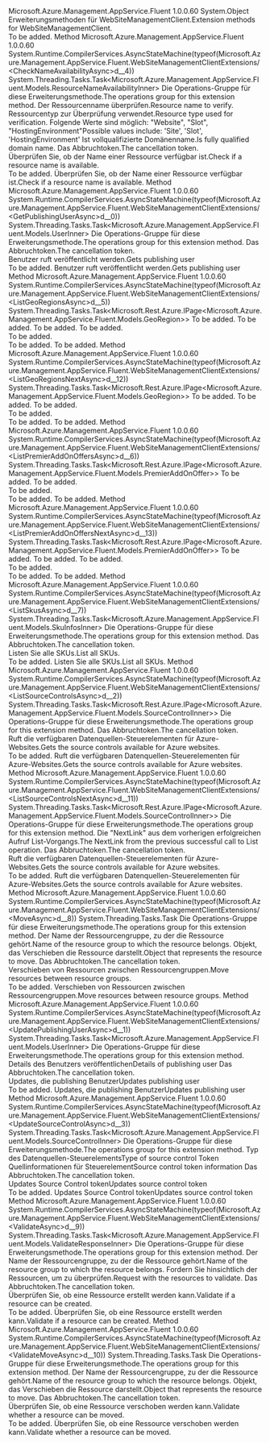 <Type Name="WebSiteManagementClientExtensions" FullName="Microsoft.Azure.Management.AppService.Fluent.WebSiteManagementClientExtensions">
  <TypeSignature Language="C#" Value="public static class WebSiteManagementClientExtensions" />
  <TypeSignature Language="ILAsm" Value=".class public auto ansi abstract sealed beforefieldinit WebSiteManagementClientExtensions extends System.Object" />
  <TypeSignature Language="DocId" Value="T:Microsoft.Azure.Management.AppService.Fluent.WebSiteManagementClientExtensions" />
  <TypeSignature Language="VB.NET" Value="Public Module WebSiteManagementClientExtensions" />
  <TypeSignature Language="F#" Value="type WebSiteManagementClientExtensions = class" />
  <AssemblyInfo>
    <AssemblyName>Microsoft.Azure.Management.AppService.Fluent</AssemblyName>
    <AssemblyVersion>1.0.0.60</AssemblyVersion>
  </AssemblyInfo>
  <Base>
    <BaseTypeName>System.Object</BaseTypeName>
  </Base>
  <Interfaces />
  <Docs>
    <summary>
            <span data-ttu-id="0ce62-101">Erweiterungsmethoden für WebSiteManagementClient.</span><span class="sxs-lookup"><span data-stu-id="0ce62-101">Extension methods for WebSiteManagementClient.</span></span>
            </summary>
    <remarks>To be added.</remarks>
  </Docs>
  <Members>
    <Member MemberName="CheckNameAvailabilityAsync">
      <MemberSignature Language="C#" Value="public static System.Threading.Tasks.Task&lt;Microsoft.Azure.Management.AppService.Fluent.Models.ResourceNameAvailabilityInner&gt; CheckNameAvailabilityAsync (this Microsoft.Azure.Management.AppService.Fluent.IWebSiteManagementClient operations, string name, string type, Nullable&lt;bool&gt; isFqdn = null, System.Threading.CancellationToken cancellationToken = null);" />
      <MemberSignature Language="ILAsm" Value=".method public static hidebysig class System.Threading.Tasks.Task`1&lt;class Microsoft.Azure.Management.AppService.Fluent.Models.ResourceNameAvailabilityInner&gt; CheckNameAvailabilityAsync(class Microsoft.Azure.Management.AppService.Fluent.IWebSiteManagementClient operations, string name, string type, valuetype System.Nullable`1&lt;bool&gt; isFqdn, valuetype System.Threading.CancellationToken cancellationToken) cil managed" />
      <MemberSignature Language="DocId" Value="M:Microsoft.Azure.Management.AppService.Fluent.WebSiteManagementClientExtensions.CheckNameAvailabilityAsync(Microsoft.Azure.Management.AppService.Fluent.IWebSiteManagementClient,System.String,System.String,System.Nullable{System.Boolean},System.Threading.CancellationToken)" />
      <MemberSignature Language="F#" Value="static member CheckNameAvailabilityAsync : Microsoft.Azure.Management.AppService.Fluent.IWebSiteManagementClient * string * string * Nullable&lt;bool&gt; * System.Threading.CancellationToken -&gt; System.Threading.Tasks.Task&lt;Microsoft.Azure.Management.AppService.Fluent.Models.ResourceNameAvailabilityInner&gt;" Usage="Microsoft.Azure.Management.AppService.Fluent.WebSiteManagementClientExtensions.CheckNameAvailabilityAsync (operations, name, type, isFqdn, cancellationToken)" />
      <MemberType>Method</MemberType>
      <AssemblyInfo>
        <AssemblyName>Microsoft.Azure.Management.AppService.Fluent</AssemblyName>
        <AssemblyVersion>1.0.0.60</AssemblyVersion>
      </AssemblyInfo>
      <Attributes>
        <Attribute>
          <AttributeName>System.Runtime.CompilerServices.AsyncStateMachine(typeof(Microsoft.Azure.Management.AppService.Fluent.WebSiteManagementClientExtensions/&lt;CheckNameAvailabilityAsync&gt;d__4))</AttributeName>
        </Attribute>
      </Attributes>
      <ReturnValue>
        <ReturnType>System.Threading.Tasks.Task&lt;Microsoft.Azure.Management.AppService.Fluent.Models.ResourceNameAvailabilityInner&gt;</ReturnType>
      </ReturnValue>
      <Parameters>
        <Parameter Name="operations" Type="Microsoft.Azure.Management.AppService.Fluent.IWebSiteManagementClient" RefType="this" />
        <Parameter Name="name" Type="System.String" />
        <Parameter Name="type" Type="System.String" />
        <Parameter Name="isFqdn" Type="System.Nullable&lt;System.Boolean&gt;" />
        <Parameter Name="cancellationToken" Type="System.Threading.CancellationToken" />
      </Parameters>
      <Docs>
        <param name="operations">
            <span data-ttu-id="0ce62-102">Die Operations-Gruppe für diese Erweiterungsmethode.</span><span class="sxs-lookup"><span data-stu-id="0ce62-102">The operations group for this extension method.</span></span>
            </param>
        <param name="name">
            <span data-ttu-id="0ce62-103">Der Ressourcenname überprüfen.</span><span class="sxs-lookup"><span data-stu-id="0ce62-103">Resource name to verify.</span></span>
            </param>
        <param name="type">
            <span data-ttu-id="0ce62-104">Ressourcentyp zur Überprüfung verwendet.</span><span class="sxs-lookup"><span data-stu-id="0ce62-104">Resource type used for verification.</span></span> <span data-ttu-id="0ce62-105">Folgende Werte sind möglich: "Website", "Slot", "HostingEnvironment"</span><span class="sxs-lookup"><span data-stu-id="0ce62-105">Possible values include: 'Site', 'Slot', 'HostingEnvironment'</span></span>
            </param>
        <param name="isFqdn">
            <span data-ttu-id="0ce62-106">Ist vollqualifizierte Domänenname.</span><span class="sxs-lookup"><span data-stu-id="0ce62-106">Is fully qualified domain name.</span></span>
            </param>
        <param name="cancellationToken">
            <span data-ttu-id="0ce62-107">Das Abbruchtoken.</span><span class="sxs-lookup"><span data-stu-id="0ce62-107">The cancellation token.</span></span>
            </param>
        <summary>
            <span data-ttu-id="0ce62-108">Überprüfen Sie, ob der Name einer Ressource verfügbar ist.</span><span class="sxs-lookup"><span data-stu-id="0ce62-108">Check if a resource name is available.</span></span>
            </summary>
        <returns>To be added.</returns>
        <remarks>
            <span data-ttu-id="0ce62-109">Überprüfen Sie, ob der Name einer Ressource verfügbar ist.</span><span class="sxs-lookup"><span data-stu-id="0ce62-109">Check if a resource name is available.</span></span>
            </remarks>
      </Docs>
    </Member>
    <Member MemberName="GetPublishingUserAsync">
      <MemberSignature Language="C#" Value="public static System.Threading.Tasks.Task&lt;Microsoft.Azure.Management.AppService.Fluent.Models.UserInner&gt; GetPublishingUserAsync (this Microsoft.Azure.Management.AppService.Fluent.IWebSiteManagementClient operations, System.Threading.CancellationToken cancellationToken = null);" />
      <MemberSignature Language="ILAsm" Value=".method public static hidebysig class System.Threading.Tasks.Task`1&lt;class Microsoft.Azure.Management.AppService.Fluent.Models.UserInner&gt; GetPublishingUserAsync(class Microsoft.Azure.Management.AppService.Fluent.IWebSiteManagementClient operations, valuetype System.Threading.CancellationToken cancellationToken) cil managed" />
      <MemberSignature Language="DocId" Value="M:Microsoft.Azure.Management.AppService.Fluent.WebSiteManagementClientExtensions.GetPublishingUserAsync(Microsoft.Azure.Management.AppService.Fluent.IWebSiteManagementClient,System.Threading.CancellationToken)" />
      <MemberSignature Language="F#" Value="static member GetPublishingUserAsync : Microsoft.Azure.Management.AppService.Fluent.IWebSiteManagementClient * System.Threading.CancellationToken -&gt; System.Threading.Tasks.Task&lt;Microsoft.Azure.Management.AppService.Fluent.Models.UserInner&gt;" Usage="Microsoft.Azure.Management.AppService.Fluent.WebSiteManagementClientExtensions.GetPublishingUserAsync (operations, cancellationToken)" />
      <MemberType>Method</MemberType>
      <AssemblyInfo>
        <AssemblyName>Microsoft.Azure.Management.AppService.Fluent</AssemblyName>
        <AssemblyVersion>1.0.0.60</AssemblyVersion>
      </AssemblyInfo>
      <Attributes>
        <Attribute>
          <AttributeName>System.Runtime.CompilerServices.AsyncStateMachine(typeof(Microsoft.Azure.Management.AppService.Fluent.WebSiteManagementClientExtensions/&lt;GetPublishingUserAsync&gt;d__0))</AttributeName>
        </Attribute>
      </Attributes>
      <ReturnValue>
        <ReturnType>System.Threading.Tasks.Task&lt;Microsoft.Azure.Management.AppService.Fluent.Models.UserInner&gt;</ReturnType>
      </ReturnValue>
      <Parameters>
        <Parameter Name="operations" Type="Microsoft.Azure.Management.AppService.Fluent.IWebSiteManagementClient" RefType="this" />
        <Parameter Name="cancellationToken" Type="System.Threading.CancellationToken" />
      </Parameters>
      <Docs>
        <param name="operations">
            <span data-ttu-id="0ce62-110">Die Operations-Gruppe für diese Erweiterungsmethode.</span><span class="sxs-lookup"><span data-stu-id="0ce62-110">The operations group for this extension method.</span></span>
            </param>
        <param name="cancellationToken">
            <span data-ttu-id="0ce62-111">Das Abbruchtoken.</span><span class="sxs-lookup"><span data-stu-id="0ce62-111">The cancellation token.</span></span>
            </param>
        <summary>
            <span data-ttu-id="0ce62-112">Benutzer ruft veröffentlicht werden.</span><span class="sxs-lookup"><span data-stu-id="0ce62-112">Gets publishing user</span></span>
            </summary>
        <returns>To be added.</returns>
        <remarks>
            <span data-ttu-id="0ce62-113">Benutzer ruft veröffentlicht werden.</span><span class="sxs-lookup"><span data-stu-id="0ce62-113">Gets publishing user</span></span>
            </remarks>
      </Docs>
    </Member>
    <Member MemberName="ListGeoRegionsAsync">
      <MemberSignature Language="C#" Value="public static System.Threading.Tasks.Task&lt;Microsoft.Rest.Azure.IPage&lt;Microsoft.Azure.Management.AppService.Fluent.Models.GeoRegion&gt;&gt; ListGeoRegionsAsync (this Microsoft.Azure.Management.AppService.Fluent.IWebSiteManagementClient operations, string sku = null, Nullable&lt;bool&gt; linuxWorkersEnabled = null, System.Threading.CancellationToken cancellationToken = null);" />
      <MemberSignature Language="ILAsm" Value=".method public static hidebysig class System.Threading.Tasks.Task`1&lt;class Microsoft.Rest.Azure.IPage`1&lt;class Microsoft.Azure.Management.AppService.Fluent.Models.GeoRegion&gt;&gt; ListGeoRegionsAsync(class Microsoft.Azure.Management.AppService.Fluent.IWebSiteManagementClient operations, string sku, valuetype System.Nullable`1&lt;bool&gt; linuxWorkersEnabled, valuetype System.Threading.CancellationToken cancellationToken) cil managed" />
      <MemberSignature Language="DocId" Value="M:Microsoft.Azure.Management.AppService.Fluent.WebSiteManagementClientExtensions.ListGeoRegionsAsync(Microsoft.Azure.Management.AppService.Fluent.IWebSiteManagementClient,System.String,System.Nullable{System.Boolean},System.Threading.CancellationToken)" />
      <MemberSignature Language="F#" Value="static member ListGeoRegionsAsync : Microsoft.Azure.Management.AppService.Fluent.IWebSiteManagementClient * string * Nullable&lt;bool&gt; * System.Threading.CancellationToken -&gt; System.Threading.Tasks.Task&lt;Microsoft.Rest.Azure.IPage&lt;Microsoft.Azure.Management.AppService.Fluent.Models.GeoRegion&gt;&gt;" Usage="Microsoft.Azure.Management.AppService.Fluent.WebSiteManagementClientExtensions.ListGeoRegionsAsync (operations, sku, linuxWorkersEnabled, cancellationToken)" />
      <MemberType>Method</MemberType>
      <AssemblyInfo>
        <AssemblyName>Microsoft.Azure.Management.AppService.Fluent</AssemblyName>
        <AssemblyVersion>1.0.0.60</AssemblyVersion>
      </AssemblyInfo>
      <Attributes>
        <Attribute>
          <AttributeName>System.Runtime.CompilerServices.AsyncStateMachine(typeof(Microsoft.Azure.Management.AppService.Fluent.WebSiteManagementClientExtensions/&lt;ListGeoRegionsAsync&gt;d__5))</AttributeName>
        </Attribute>
      </Attributes>
      <ReturnValue>
        <ReturnType>System.Threading.Tasks.Task&lt;Microsoft.Rest.Azure.IPage&lt;Microsoft.Azure.Management.AppService.Fluent.Models.GeoRegion&gt;&gt;</ReturnType>
      </ReturnValue>
      <Parameters>
        <Parameter Name="operations" Type="Microsoft.Azure.Management.AppService.Fluent.IWebSiteManagementClient" RefType="this" />
        <Parameter Name="sku" Type="System.String" />
        <Parameter Name="linuxWorkersEnabled" Type="System.Nullable&lt;System.Boolean&gt;" />
        <Parameter Name="cancellationToken" Type="System.Threading.CancellationToken" />
      </Parameters>
      <Docs>
        <param name="operations">To be added.</param>
        <param name="sku">To be added.</param>
        <param name="linuxWorkersEnabled">To be added.</param>
        <param name="cancellationToken">To be added.</param>
        <summary>To be added.</summary>
        <returns>To be added.</returns>
        <remarks>To be added.</remarks>
      </Docs>
    </Member>
    <Member MemberName="ListGeoRegionsNextAsync">
      <MemberSignature Language="C#" Value="public static System.Threading.Tasks.Task&lt;Microsoft.Rest.Azure.IPage&lt;Microsoft.Azure.Management.AppService.Fluent.Models.GeoRegion&gt;&gt; ListGeoRegionsNextAsync (this Microsoft.Azure.Management.AppService.Fluent.IWebSiteManagementClient operations, string nextPageLink, System.Threading.CancellationToken cancellationToken = null);" />
      <MemberSignature Language="ILAsm" Value=".method public static hidebysig class System.Threading.Tasks.Task`1&lt;class Microsoft.Rest.Azure.IPage`1&lt;class Microsoft.Azure.Management.AppService.Fluent.Models.GeoRegion&gt;&gt; ListGeoRegionsNextAsync(class Microsoft.Azure.Management.AppService.Fluent.IWebSiteManagementClient operations, string nextPageLink, valuetype System.Threading.CancellationToken cancellationToken) cil managed" />
      <MemberSignature Language="DocId" Value="M:Microsoft.Azure.Management.AppService.Fluent.WebSiteManagementClientExtensions.ListGeoRegionsNextAsync(Microsoft.Azure.Management.AppService.Fluent.IWebSiteManagementClient,System.String,System.Threading.CancellationToken)" />
      <MemberSignature Language="F#" Value="static member ListGeoRegionsNextAsync : Microsoft.Azure.Management.AppService.Fluent.IWebSiteManagementClient * string * System.Threading.CancellationToken -&gt; System.Threading.Tasks.Task&lt;Microsoft.Rest.Azure.IPage&lt;Microsoft.Azure.Management.AppService.Fluent.Models.GeoRegion&gt;&gt;" Usage="Microsoft.Azure.Management.AppService.Fluent.WebSiteManagementClientExtensions.ListGeoRegionsNextAsync (operations, nextPageLink, cancellationToken)" />
      <MemberType>Method</MemberType>
      <AssemblyInfo>
        <AssemblyName>Microsoft.Azure.Management.AppService.Fluent</AssemblyName>
        <AssemblyVersion>1.0.0.60</AssemblyVersion>
      </AssemblyInfo>
      <Attributes>
        <Attribute>
          <AttributeName>System.Runtime.CompilerServices.AsyncStateMachine(typeof(Microsoft.Azure.Management.AppService.Fluent.WebSiteManagementClientExtensions/&lt;ListGeoRegionsNextAsync&gt;d__12))</AttributeName>
        </Attribute>
      </Attributes>
      <ReturnValue>
        <ReturnType>System.Threading.Tasks.Task&lt;Microsoft.Rest.Azure.IPage&lt;Microsoft.Azure.Management.AppService.Fluent.Models.GeoRegion&gt;&gt;</ReturnType>
      </ReturnValue>
      <Parameters>
        <Parameter Name="operations" Type="Microsoft.Azure.Management.AppService.Fluent.IWebSiteManagementClient" RefType="this" />
        <Parameter Name="nextPageLink" Type="System.String" />
        <Parameter Name="cancellationToken" Type="System.Threading.CancellationToken" />
      </Parameters>
      <Docs>
        <param name="operations">To be added.</param>
        <param name="nextPageLink">To be added.</param>
        <param name="cancellationToken">To be added.</param>
        <summary>To be added.</summary>
        <returns>To be added.</returns>
        <remarks>To be added.</remarks>
      </Docs>
    </Member>
    <Member MemberName="ListPremierAddOnOffersAsync">
      <MemberSignature Language="C#" Value="public static System.Threading.Tasks.Task&lt;Microsoft.Rest.Azure.IPage&lt;Microsoft.Azure.Management.AppService.Fluent.Models.PremierAddOnOffer&gt;&gt; ListPremierAddOnOffersAsync (this Microsoft.Azure.Management.AppService.Fluent.IWebSiteManagementClient operations, System.Threading.CancellationToken cancellationToken = null);" />
      <MemberSignature Language="ILAsm" Value=".method public static hidebysig class System.Threading.Tasks.Task`1&lt;class Microsoft.Rest.Azure.IPage`1&lt;class Microsoft.Azure.Management.AppService.Fluent.Models.PremierAddOnOffer&gt;&gt; ListPremierAddOnOffersAsync(class Microsoft.Azure.Management.AppService.Fluent.IWebSiteManagementClient operations, valuetype System.Threading.CancellationToken cancellationToken) cil managed" />
      <MemberSignature Language="DocId" Value="M:Microsoft.Azure.Management.AppService.Fluent.WebSiteManagementClientExtensions.ListPremierAddOnOffersAsync(Microsoft.Azure.Management.AppService.Fluent.IWebSiteManagementClient,System.Threading.CancellationToken)" />
      <MemberSignature Language="F#" Value="static member ListPremierAddOnOffersAsync : Microsoft.Azure.Management.AppService.Fluent.IWebSiteManagementClient * System.Threading.CancellationToken -&gt; System.Threading.Tasks.Task&lt;Microsoft.Rest.Azure.IPage&lt;Microsoft.Azure.Management.AppService.Fluent.Models.PremierAddOnOffer&gt;&gt;" Usage="Microsoft.Azure.Management.AppService.Fluent.WebSiteManagementClientExtensions.ListPremierAddOnOffersAsync (operations, cancellationToken)" />
      <MemberType>Method</MemberType>
      <AssemblyInfo>
        <AssemblyName>Microsoft.Azure.Management.AppService.Fluent</AssemblyName>
        <AssemblyVersion>1.0.0.60</AssemblyVersion>
      </AssemblyInfo>
      <Attributes>
        <Attribute>
          <AttributeName>System.Runtime.CompilerServices.AsyncStateMachine(typeof(Microsoft.Azure.Management.AppService.Fluent.WebSiteManagementClientExtensions/&lt;ListPremierAddOnOffersAsync&gt;d__6))</AttributeName>
        </Attribute>
      </Attributes>
      <ReturnValue>
        <ReturnType>System.Threading.Tasks.Task&lt;Microsoft.Rest.Azure.IPage&lt;Microsoft.Azure.Management.AppService.Fluent.Models.PremierAddOnOffer&gt;&gt;</ReturnType>
      </ReturnValue>
      <Parameters>
        <Parameter Name="operations" Type="Microsoft.Azure.Management.AppService.Fluent.IWebSiteManagementClient" RefType="this" />
        <Parameter Name="cancellationToken" Type="System.Threading.CancellationToken" />
      </Parameters>
      <Docs>
        <param name="operations">To be added.</param>
        <param name="cancellationToken">To be added.</param>
        <summary>To be added.</summary>
        <returns>To be added.</returns>
        <remarks>To be added.</remarks>
      </Docs>
    </Member>
    <Member MemberName="ListPremierAddOnOffersNextAsync">
      <MemberSignature Language="C#" Value="public static System.Threading.Tasks.Task&lt;Microsoft.Rest.Azure.IPage&lt;Microsoft.Azure.Management.AppService.Fluent.Models.PremierAddOnOffer&gt;&gt; ListPremierAddOnOffersNextAsync (this Microsoft.Azure.Management.AppService.Fluent.IWebSiteManagementClient operations, string nextPageLink, System.Threading.CancellationToken cancellationToken = null);" />
      <MemberSignature Language="ILAsm" Value=".method public static hidebysig class System.Threading.Tasks.Task`1&lt;class Microsoft.Rest.Azure.IPage`1&lt;class Microsoft.Azure.Management.AppService.Fluent.Models.PremierAddOnOffer&gt;&gt; ListPremierAddOnOffersNextAsync(class Microsoft.Azure.Management.AppService.Fluent.IWebSiteManagementClient operations, string nextPageLink, valuetype System.Threading.CancellationToken cancellationToken) cil managed" />
      <MemberSignature Language="DocId" Value="M:Microsoft.Azure.Management.AppService.Fluent.WebSiteManagementClientExtensions.ListPremierAddOnOffersNextAsync(Microsoft.Azure.Management.AppService.Fluent.IWebSiteManagementClient,System.String,System.Threading.CancellationToken)" />
      <MemberSignature Language="F#" Value="static member ListPremierAddOnOffersNextAsync : Microsoft.Azure.Management.AppService.Fluent.IWebSiteManagementClient * string * System.Threading.CancellationToken -&gt; System.Threading.Tasks.Task&lt;Microsoft.Rest.Azure.IPage&lt;Microsoft.Azure.Management.AppService.Fluent.Models.PremierAddOnOffer&gt;&gt;" Usage="Microsoft.Azure.Management.AppService.Fluent.WebSiteManagementClientExtensions.ListPremierAddOnOffersNextAsync (operations, nextPageLink, cancellationToken)" />
      <MemberType>Method</MemberType>
      <AssemblyInfo>
        <AssemblyName>Microsoft.Azure.Management.AppService.Fluent</AssemblyName>
        <AssemblyVersion>1.0.0.60</AssemblyVersion>
      </AssemblyInfo>
      <Attributes>
        <Attribute>
          <AttributeName>System.Runtime.CompilerServices.AsyncStateMachine(typeof(Microsoft.Azure.Management.AppService.Fluent.WebSiteManagementClientExtensions/&lt;ListPremierAddOnOffersNextAsync&gt;d__13))</AttributeName>
        </Attribute>
      </Attributes>
      <ReturnValue>
        <ReturnType>System.Threading.Tasks.Task&lt;Microsoft.Rest.Azure.IPage&lt;Microsoft.Azure.Management.AppService.Fluent.Models.PremierAddOnOffer&gt;&gt;</ReturnType>
      </ReturnValue>
      <Parameters>
        <Parameter Name="operations" Type="Microsoft.Azure.Management.AppService.Fluent.IWebSiteManagementClient" RefType="this" />
        <Parameter Name="nextPageLink" Type="System.String" />
        <Parameter Name="cancellationToken" Type="System.Threading.CancellationToken" />
      </Parameters>
      <Docs>
        <param name="operations">To be added.</param>
        <param name="nextPageLink">To be added.</param>
        <param name="cancellationToken">To be added.</param>
        <summary>To be added.</summary>
        <returns>To be added.</returns>
        <remarks>To be added.</remarks>
      </Docs>
    </Member>
    <Member MemberName="ListSkusAsync">
      <MemberSignature Language="C#" Value="public static System.Threading.Tasks.Task&lt;Microsoft.Azure.Management.AppService.Fluent.Models.SkuInfosInner&gt; ListSkusAsync (this Microsoft.Azure.Management.AppService.Fluent.IWebSiteManagementClient operations, System.Threading.CancellationToken cancellationToken = null);" />
      <MemberSignature Language="ILAsm" Value=".method public static hidebysig class System.Threading.Tasks.Task`1&lt;class Microsoft.Azure.Management.AppService.Fluent.Models.SkuInfosInner&gt; ListSkusAsync(class Microsoft.Azure.Management.AppService.Fluent.IWebSiteManagementClient operations, valuetype System.Threading.CancellationToken cancellationToken) cil managed" />
      <MemberSignature Language="DocId" Value="M:Microsoft.Azure.Management.AppService.Fluent.WebSiteManagementClientExtensions.ListSkusAsync(Microsoft.Azure.Management.AppService.Fluent.IWebSiteManagementClient,System.Threading.CancellationToken)" />
      <MemberSignature Language="F#" Value="static member ListSkusAsync : Microsoft.Azure.Management.AppService.Fluent.IWebSiteManagementClient * System.Threading.CancellationToken -&gt; System.Threading.Tasks.Task&lt;Microsoft.Azure.Management.AppService.Fluent.Models.SkuInfosInner&gt;" Usage="Microsoft.Azure.Management.AppService.Fluent.WebSiteManagementClientExtensions.ListSkusAsync (operations, cancellationToken)" />
      <MemberType>Method</MemberType>
      <AssemblyInfo>
        <AssemblyName>Microsoft.Azure.Management.AppService.Fluent</AssemblyName>
        <AssemblyVersion>1.0.0.60</AssemblyVersion>
      </AssemblyInfo>
      <Attributes>
        <Attribute>
          <AttributeName>System.Runtime.CompilerServices.AsyncStateMachine(typeof(Microsoft.Azure.Management.AppService.Fluent.WebSiteManagementClientExtensions/&lt;ListSkusAsync&gt;d__7))</AttributeName>
        </Attribute>
      </Attributes>
      <ReturnValue>
        <ReturnType>System.Threading.Tasks.Task&lt;Microsoft.Azure.Management.AppService.Fluent.Models.SkuInfosInner&gt;</ReturnType>
      </ReturnValue>
      <Parameters>
        <Parameter Name="operations" Type="Microsoft.Azure.Management.AppService.Fluent.IWebSiteManagementClient" RefType="this" />
        <Parameter Name="cancellationToken" Type="System.Threading.CancellationToken" />
      </Parameters>
      <Docs>
        <param name="operations">
            <span data-ttu-id="0ce62-114">Die Operations-Gruppe für diese Erweiterungsmethode.</span><span class="sxs-lookup"><span data-stu-id="0ce62-114">The operations group for this extension method.</span></span>
            </param>
        <param name="cancellationToken">
            <span data-ttu-id="0ce62-115">Das Abbruchtoken.</span><span class="sxs-lookup"><span data-stu-id="0ce62-115">The cancellation token.</span></span>
            </param>
        <summary>
            <span data-ttu-id="0ce62-116">Listen Sie alle SKUs.</span><span class="sxs-lookup"><span data-stu-id="0ce62-116">List all SKUs.</span></span>
            </summary>
        <returns>To be added.</returns>
        <remarks>
            <span data-ttu-id="0ce62-117">Listen Sie alle SKUs.</span><span class="sxs-lookup"><span data-stu-id="0ce62-117">List all SKUs.</span></span>
            </remarks>
      </Docs>
    </Member>
    <Member MemberName="ListSourceControlsAsync">
      <MemberSignature Language="C#" Value="public static System.Threading.Tasks.Task&lt;Microsoft.Rest.Azure.IPage&lt;Microsoft.Azure.Management.AppService.Fluent.Models.SourceControlInner&gt;&gt; ListSourceControlsAsync (this Microsoft.Azure.Management.AppService.Fluent.IWebSiteManagementClient operations, System.Threading.CancellationToken cancellationToken = null);" />
      <MemberSignature Language="ILAsm" Value=".method public static hidebysig class System.Threading.Tasks.Task`1&lt;class Microsoft.Rest.Azure.IPage`1&lt;class Microsoft.Azure.Management.AppService.Fluent.Models.SourceControlInner&gt;&gt; ListSourceControlsAsync(class Microsoft.Azure.Management.AppService.Fluent.IWebSiteManagementClient operations, valuetype System.Threading.CancellationToken cancellationToken) cil managed" />
      <MemberSignature Language="DocId" Value="M:Microsoft.Azure.Management.AppService.Fluent.WebSiteManagementClientExtensions.ListSourceControlsAsync(Microsoft.Azure.Management.AppService.Fluent.IWebSiteManagementClient,System.Threading.CancellationToken)" />
      <MemberSignature Language="F#" Value="static member ListSourceControlsAsync : Microsoft.Azure.Management.AppService.Fluent.IWebSiteManagementClient * System.Threading.CancellationToken -&gt; System.Threading.Tasks.Task&lt;Microsoft.Rest.Azure.IPage&lt;Microsoft.Azure.Management.AppService.Fluent.Models.SourceControlInner&gt;&gt;" Usage="Microsoft.Azure.Management.AppService.Fluent.WebSiteManagementClientExtensions.ListSourceControlsAsync (operations, cancellationToken)" />
      <MemberType>Method</MemberType>
      <AssemblyInfo>
        <AssemblyName>Microsoft.Azure.Management.AppService.Fluent</AssemblyName>
        <AssemblyVersion>1.0.0.60</AssemblyVersion>
      </AssemblyInfo>
      <Attributes>
        <Attribute>
          <AttributeName>System.Runtime.CompilerServices.AsyncStateMachine(typeof(Microsoft.Azure.Management.AppService.Fluent.WebSiteManagementClientExtensions/&lt;ListSourceControlsAsync&gt;d__2))</AttributeName>
        </Attribute>
      </Attributes>
      <ReturnValue>
        <ReturnType>System.Threading.Tasks.Task&lt;Microsoft.Rest.Azure.IPage&lt;Microsoft.Azure.Management.AppService.Fluent.Models.SourceControlInner&gt;&gt;</ReturnType>
      </ReturnValue>
      <Parameters>
        <Parameter Name="operations" Type="Microsoft.Azure.Management.AppService.Fluent.IWebSiteManagementClient" RefType="this" />
        <Parameter Name="cancellationToken" Type="System.Threading.CancellationToken" />
      </Parameters>
      <Docs>
        <param name="operations">
            <span data-ttu-id="0ce62-118">Die Operations-Gruppe für diese Erweiterungsmethode.</span><span class="sxs-lookup"><span data-stu-id="0ce62-118">The operations group for this extension method.</span></span>
            </param>
        <param name="cancellationToken">
            <span data-ttu-id="0ce62-119">Das Abbruchtoken.</span><span class="sxs-lookup"><span data-stu-id="0ce62-119">The cancellation token.</span></span>
            </param>
        <summary>
            <span data-ttu-id="0ce62-120">Ruft die verfügbaren Datenquellen-Steuerelementen für Azure-Websites.</span><span class="sxs-lookup"><span data-stu-id="0ce62-120">Gets the source controls available for Azure websites.</span></span>
            </summary>
        <returns>To be added.</returns>
        <remarks>
            <span data-ttu-id="0ce62-121">Ruft die verfügbaren Datenquellen-Steuerelementen für Azure-Websites.</span><span class="sxs-lookup"><span data-stu-id="0ce62-121">Gets the source controls available for Azure websites.</span></span>
            </remarks>
      </Docs>
    </Member>
    <Member MemberName="ListSourceControlsNextAsync">
      <MemberSignature Language="C#" Value="public static System.Threading.Tasks.Task&lt;Microsoft.Rest.Azure.IPage&lt;Microsoft.Azure.Management.AppService.Fluent.Models.SourceControlInner&gt;&gt; ListSourceControlsNextAsync (this Microsoft.Azure.Management.AppService.Fluent.IWebSiteManagementClient operations, string nextPageLink, System.Threading.CancellationToken cancellationToken = null);" />
      <MemberSignature Language="ILAsm" Value=".method public static hidebysig class System.Threading.Tasks.Task`1&lt;class Microsoft.Rest.Azure.IPage`1&lt;class Microsoft.Azure.Management.AppService.Fluent.Models.SourceControlInner&gt;&gt; ListSourceControlsNextAsync(class Microsoft.Azure.Management.AppService.Fluent.IWebSiteManagementClient operations, string nextPageLink, valuetype System.Threading.CancellationToken cancellationToken) cil managed" />
      <MemberSignature Language="DocId" Value="M:Microsoft.Azure.Management.AppService.Fluent.WebSiteManagementClientExtensions.ListSourceControlsNextAsync(Microsoft.Azure.Management.AppService.Fluent.IWebSiteManagementClient,System.String,System.Threading.CancellationToken)" />
      <MemberSignature Language="F#" Value="static member ListSourceControlsNextAsync : Microsoft.Azure.Management.AppService.Fluent.IWebSiteManagementClient * string * System.Threading.CancellationToken -&gt; System.Threading.Tasks.Task&lt;Microsoft.Rest.Azure.IPage&lt;Microsoft.Azure.Management.AppService.Fluent.Models.SourceControlInner&gt;&gt;" Usage="Microsoft.Azure.Management.AppService.Fluent.WebSiteManagementClientExtensions.ListSourceControlsNextAsync (operations, nextPageLink, cancellationToken)" />
      <MemberType>Method</MemberType>
      <AssemblyInfo>
        <AssemblyName>Microsoft.Azure.Management.AppService.Fluent</AssemblyName>
        <AssemblyVersion>1.0.0.60</AssemblyVersion>
      </AssemblyInfo>
      <Attributes>
        <Attribute>
          <AttributeName>System.Runtime.CompilerServices.AsyncStateMachine(typeof(Microsoft.Azure.Management.AppService.Fluent.WebSiteManagementClientExtensions/&lt;ListSourceControlsNextAsync&gt;d__11))</AttributeName>
        </Attribute>
      </Attributes>
      <ReturnValue>
        <ReturnType>System.Threading.Tasks.Task&lt;Microsoft.Rest.Azure.IPage&lt;Microsoft.Azure.Management.AppService.Fluent.Models.SourceControlInner&gt;&gt;</ReturnType>
      </ReturnValue>
      <Parameters>
        <Parameter Name="operations" Type="Microsoft.Azure.Management.AppService.Fluent.IWebSiteManagementClient" RefType="this" />
        <Parameter Name="nextPageLink" Type="System.String" />
        <Parameter Name="cancellationToken" Type="System.Threading.CancellationToken" />
      </Parameters>
      <Docs>
        <param name="operations">
            <span data-ttu-id="0ce62-122">Die Operations-Gruppe für diese Erweiterungsmethode.</span><span class="sxs-lookup"><span data-stu-id="0ce62-122">The operations group for this extension method.</span></span>
            </param>
        <param name="nextPageLink">
            <span data-ttu-id="0ce62-123">Die "NextLink" aus dem vorherigen erfolgreichen Aufruf List-Vorgangs.</span><span class="sxs-lookup"><span data-stu-id="0ce62-123">The NextLink from the previous successful call to List operation.</span></span>
            </param>
        <param name="cancellationToken">
            <span data-ttu-id="0ce62-124">Das Abbruchtoken.</span><span class="sxs-lookup"><span data-stu-id="0ce62-124">The cancellation token.</span></span>
            </param>
        <summary>
            <span data-ttu-id="0ce62-125">Ruft die verfügbaren Datenquellen-Steuerelementen für Azure-Websites.</span><span class="sxs-lookup"><span data-stu-id="0ce62-125">Gets the source controls available for Azure websites.</span></span>
            </summary>
        <returns>To be added.</returns>
        <remarks>
            <span data-ttu-id="0ce62-126">Ruft die verfügbaren Datenquellen-Steuerelementen für Azure-Websites.</span><span class="sxs-lookup"><span data-stu-id="0ce62-126">Gets the source controls available for Azure websites.</span></span>
            </remarks>
      </Docs>
    </Member>
    <Member MemberName="MoveAsync">
      <MemberSignature Language="C#" Value="public static System.Threading.Tasks.Task MoveAsync (this Microsoft.Azure.Management.AppService.Fluent.IWebSiteManagementClient operations, string resourceGroupName, Microsoft.Azure.Management.AppService.Fluent.Models.CsmMoveResourceEnvelopeInner moveResourceEnvelope, System.Threading.CancellationToken cancellationToken = null);" />
      <MemberSignature Language="ILAsm" Value=".method public static hidebysig class System.Threading.Tasks.Task MoveAsync(class Microsoft.Azure.Management.AppService.Fluent.IWebSiteManagementClient operations, string resourceGroupName, class Microsoft.Azure.Management.AppService.Fluent.Models.CsmMoveResourceEnvelopeInner moveResourceEnvelope, valuetype System.Threading.CancellationToken cancellationToken) cil managed" />
      <MemberSignature Language="DocId" Value="M:Microsoft.Azure.Management.AppService.Fluent.WebSiteManagementClientExtensions.MoveAsync(Microsoft.Azure.Management.AppService.Fluent.IWebSiteManagementClient,System.String,Microsoft.Azure.Management.AppService.Fluent.Models.CsmMoveResourceEnvelopeInner,System.Threading.CancellationToken)" />
      <MemberSignature Language="F#" Value="static member MoveAsync : Microsoft.Azure.Management.AppService.Fluent.IWebSiteManagementClient * string * Microsoft.Azure.Management.AppService.Fluent.Models.CsmMoveResourceEnvelopeInner * System.Threading.CancellationToken -&gt; System.Threading.Tasks.Task" Usage="Microsoft.Azure.Management.AppService.Fluent.WebSiteManagementClientExtensions.MoveAsync (operations, resourceGroupName, moveResourceEnvelope, cancellationToken)" />
      <MemberType>Method</MemberType>
      <AssemblyInfo>
        <AssemblyName>Microsoft.Azure.Management.AppService.Fluent</AssemblyName>
        <AssemblyVersion>1.0.0.60</AssemblyVersion>
      </AssemblyInfo>
      <Attributes>
        <Attribute>
          <AttributeName>System.Runtime.CompilerServices.AsyncStateMachine(typeof(Microsoft.Azure.Management.AppService.Fluent.WebSiteManagementClientExtensions/&lt;MoveAsync&gt;d__8))</AttributeName>
        </Attribute>
      </Attributes>
      <ReturnValue>
        <ReturnType>System.Threading.Tasks.Task</ReturnType>
      </ReturnValue>
      <Parameters>
        <Parameter Name="operations" Type="Microsoft.Azure.Management.AppService.Fluent.IWebSiteManagementClient" RefType="this" />
        <Parameter Name="resourceGroupName" Type="System.String" />
        <Parameter Name="moveResourceEnvelope" Type="Microsoft.Azure.Management.AppService.Fluent.Models.CsmMoveResourceEnvelopeInner" />
        <Parameter Name="cancellationToken" Type="System.Threading.CancellationToken" />
      </Parameters>
      <Docs>
        <param name="operations">
            <span data-ttu-id="0ce62-127">Die Operations-Gruppe für diese Erweiterungsmethode.</span><span class="sxs-lookup"><span data-stu-id="0ce62-127">The operations group for this extension method.</span></span>
            </param>
        <param name="resourceGroupName">
            <span data-ttu-id="0ce62-128">Der Name der Ressourcengruppe, zu der die Ressource gehört.</span><span class="sxs-lookup"><span data-stu-id="0ce62-128">Name of the resource group to which the resource belongs.</span></span>
            </param>
        <param name="moveResourceEnvelope">
            <span data-ttu-id="0ce62-129">Objekt, das Verschieben die Ressource darstellt.</span><span class="sxs-lookup"><span data-stu-id="0ce62-129">Object that represents the resource to move.</span></span>
            </param>
        <param name="cancellationToken">
            <span data-ttu-id="0ce62-130">Das Abbruchtoken.</span><span class="sxs-lookup"><span data-stu-id="0ce62-130">The cancellation token.</span></span>
            </param>
        <summary>
            <span data-ttu-id="0ce62-131">Verschieben von Ressourcen zwischen Ressourcengruppen.</span><span class="sxs-lookup"><span data-stu-id="0ce62-131">Move resources between resource groups.</span></span>
            </summary>
        <returns>To be added.</returns>
        <remarks>
            <span data-ttu-id="0ce62-132">Verschieben von Ressourcen zwischen Ressourcengruppen.</span><span class="sxs-lookup"><span data-stu-id="0ce62-132">Move resources between resource groups.</span></span>
            </remarks>
      </Docs>
    </Member>
    <Member MemberName="UpdatePublishingUserAsync">
      <MemberSignature Language="C#" Value="public static System.Threading.Tasks.Task&lt;Microsoft.Azure.Management.AppService.Fluent.Models.UserInner&gt; UpdatePublishingUserAsync (this Microsoft.Azure.Management.AppService.Fluent.IWebSiteManagementClient operations, Microsoft.Azure.Management.AppService.Fluent.Models.UserInner userDetails, System.Threading.CancellationToken cancellationToken = null);" />
      <MemberSignature Language="ILAsm" Value=".method public static hidebysig class System.Threading.Tasks.Task`1&lt;class Microsoft.Azure.Management.AppService.Fluent.Models.UserInner&gt; UpdatePublishingUserAsync(class Microsoft.Azure.Management.AppService.Fluent.IWebSiteManagementClient operations, class Microsoft.Azure.Management.AppService.Fluent.Models.UserInner userDetails, valuetype System.Threading.CancellationToken cancellationToken) cil managed" />
      <MemberSignature Language="DocId" Value="M:Microsoft.Azure.Management.AppService.Fluent.WebSiteManagementClientExtensions.UpdatePublishingUserAsync(Microsoft.Azure.Management.AppService.Fluent.IWebSiteManagementClient,Microsoft.Azure.Management.AppService.Fluent.Models.UserInner,System.Threading.CancellationToken)" />
      <MemberSignature Language="F#" Value="static member UpdatePublishingUserAsync : Microsoft.Azure.Management.AppService.Fluent.IWebSiteManagementClient * Microsoft.Azure.Management.AppService.Fluent.Models.UserInner * System.Threading.CancellationToken -&gt; System.Threading.Tasks.Task&lt;Microsoft.Azure.Management.AppService.Fluent.Models.UserInner&gt;" Usage="Microsoft.Azure.Management.AppService.Fluent.WebSiteManagementClientExtensions.UpdatePublishingUserAsync (operations, userDetails, cancellationToken)" />
      <MemberType>Method</MemberType>
      <AssemblyInfo>
        <AssemblyName>Microsoft.Azure.Management.AppService.Fluent</AssemblyName>
        <AssemblyVersion>1.0.0.60</AssemblyVersion>
      </AssemblyInfo>
      <Attributes>
        <Attribute>
          <AttributeName>System.Runtime.CompilerServices.AsyncStateMachine(typeof(Microsoft.Azure.Management.AppService.Fluent.WebSiteManagementClientExtensions/&lt;UpdatePublishingUserAsync&gt;d__1))</AttributeName>
        </Attribute>
      </Attributes>
      <ReturnValue>
        <ReturnType>System.Threading.Tasks.Task&lt;Microsoft.Azure.Management.AppService.Fluent.Models.UserInner&gt;</ReturnType>
      </ReturnValue>
      <Parameters>
        <Parameter Name="operations" Type="Microsoft.Azure.Management.AppService.Fluent.IWebSiteManagementClient" RefType="this" />
        <Parameter Name="userDetails" Type="Microsoft.Azure.Management.AppService.Fluent.Models.UserInner" />
        <Parameter Name="cancellationToken" Type="System.Threading.CancellationToken" />
      </Parameters>
      <Docs>
        <param name="operations">
            <span data-ttu-id="0ce62-133">Die Operations-Gruppe für diese Erweiterungsmethode.</span><span class="sxs-lookup"><span data-stu-id="0ce62-133">The operations group for this extension method.</span></span>
            </param>
        <param name="userDetails">
            <span data-ttu-id="0ce62-134">Details des Benutzers veröffentlichen</span><span class="sxs-lookup"><span data-stu-id="0ce62-134">Details of publishing user</span></span>
            </param>
        <param name="cancellationToken">
            <span data-ttu-id="0ce62-135">Das Abbruchtoken.</span><span class="sxs-lookup"><span data-stu-id="0ce62-135">The cancellation token.</span></span>
            </param>
        <summary>
            <span data-ttu-id="0ce62-136">Updates, die publishing Benutzer</span><span class="sxs-lookup"><span data-stu-id="0ce62-136">Updates publishing user</span></span>
            </summary>
        <returns>To be added.</returns>
        <remarks>
            <span data-ttu-id="0ce62-137">Updates, die publishing Benutzer</span><span class="sxs-lookup"><span data-stu-id="0ce62-137">Updates publishing user</span></span>
            </remarks>
      </Docs>
    </Member>
    <Member MemberName="UpdateSourceControlAsync">
      <MemberSignature Language="C#" Value="public static System.Threading.Tasks.Task&lt;Microsoft.Azure.Management.AppService.Fluent.Models.SourceControlInner&gt; UpdateSourceControlAsync (this Microsoft.Azure.Management.AppService.Fluent.IWebSiteManagementClient operations, string sourceControlType, Microsoft.Azure.Management.AppService.Fluent.Models.SourceControlInner requestMessage, System.Threading.CancellationToken cancellationToken = null);" />
      <MemberSignature Language="ILAsm" Value=".method public static hidebysig class System.Threading.Tasks.Task`1&lt;class Microsoft.Azure.Management.AppService.Fluent.Models.SourceControlInner&gt; UpdateSourceControlAsync(class Microsoft.Azure.Management.AppService.Fluent.IWebSiteManagementClient operations, string sourceControlType, class Microsoft.Azure.Management.AppService.Fluent.Models.SourceControlInner requestMessage, valuetype System.Threading.CancellationToken cancellationToken) cil managed" />
      <MemberSignature Language="DocId" Value="M:Microsoft.Azure.Management.AppService.Fluent.WebSiteManagementClientExtensions.UpdateSourceControlAsync(Microsoft.Azure.Management.AppService.Fluent.IWebSiteManagementClient,System.String,Microsoft.Azure.Management.AppService.Fluent.Models.SourceControlInner,System.Threading.CancellationToken)" />
      <MemberSignature Language="F#" Value="static member UpdateSourceControlAsync : Microsoft.Azure.Management.AppService.Fluent.IWebSiteManagementClient * string * Microsoft.Azure.Management.AppService.Fluent.Models.SourceControlInner * System.Threading.CancellationToken -&gt; System.Threading.Tasks.Task&lt;Microsoft.Azure.Management.AppService.Fluent.Models.SourceControlInner&gt;" Usage="Microsoft.Azure.Management.AppService.Fluent.WebSiteManagementClientExtensions.UpdateSourceControlAsync (operations, sourceControlType, requestMessage, cancellationToken)" />
      <MemberType>Method</MemberType>
      <AssemblyInfo>
        <AssemblyName>Microsoft.Azure.Management.AppService.Fluent</AssemblyName>
        <AssemblyVersion>1.0.0.60</AssemblyVersion>
      </AssemblyInfo>
      <Attributes>
        <Attribute>
          <AttributeName>System.Runtime.CompilerServices.AsyncStateMachine(typeof(Microsoft.Azure.Management.AppService.Fluent.WebSiteManagementClientExtensions/&lt;UpdateSourceControlAsync&gt;d__3))</AttributeName>
        </Attribute>
      </Attributes>
      <ReturnValue>
        <ReturnType>System.Threading.Tasks.Task&lt;Microsoft.Azure.Management.AppService.Fluent.Models.SourceControlInner&gt;</ReturnType>
      </ReturnValue>
      <Parameters>
        <Parameter Name="operations" Type="Microsoft.Azure.Management.AppService.Fluent.IWebSiteManagementClient" RefType="this" />
        <Parameter Name="sourceControlType" Type="System.String" />
        <Parameter Name="requestMessage" Type="Microsoft.Azure.Management.AppService.Fluent.Models.SourceControlInner" />
        <Parameter Name="cancellationToken" Type="System.Threading.CancellationToken" />
      </Parameters>
      <Docs>
        <param name="operations">
            <span data-ttu-id="0ce62-138">Die Operations-Gruppe für diese Erweiterungsmethode.</span><span class="sxs-lookup"><span data-stu-id="0ce62-138">The operations group for this extension method.</span></span>
            </param>
        <param name="sourceControlType">
            <span data-ttu-id="0ce62-139">Typ des Datenquellen-Steuerelements</span><span class="sxs-lookup"><span data-stu-id="0ce62-139">Type of source control</span></span>
            </param>
        <param name="requestMessage">
            <span data-ttu-id="0ce62-140">Token Quellinformationen für Steuerelement</span><span class="sxs-lookup"><span data-stu-id="0ce62-140">Source control token information</span></span>
            </param>
        <param name="cancellationToken">
            <span data-ttu-id="0ce62-141">Das Abbruchtoken.</span><span class="sxs-lookup"><span data-stu-id="0ce62-141">The cancellation token.</span></span>
            </param>
        <summary>
            <span data-ttu-id="0ce62-142">Updates Source Control token</span><span class="sxs-lookup"><span data-stu-id="0ce62-142">Updates source control token</span></span>
            </summary>
        <returns>To be added.</returns>
        <remarks>
            <span data-ttu-id="0ce62-143">Updates Source Control token</span><span class="sxs-lookup"><span data-stu-id="0ce62-143">Updates source control token</span></span>
            </remarks>
      </Docs>
    </Member>
    <Member MemberName="ValidateAsync">
      <MemberSignature Language="C#" Value="public static System.Threading.Tasks.Task&lt;Microsoft.Azure.Management.AppService.Fluent.Models.ValidateResponseInner&gt; ValidateAsync (this Microsoft.Azure.Management.AppService.Fluent.IWebSiteManagementClient operations, string resourceGroupName, Microsoft.Azure.Management.AppService.Fluent.Models.ValidateRequestInner validateRequest, System.Threading.CancellationToken cancellationToken = null);" />
      <MemberSignature Language="ILAsm" Value=".method public static hidebysig class System.Threading.Tasks.Task`1&lt;class Microsoft.Azure.Management.AppService.Fluent.Models.ValidateResponseInner&gt; ValidateAsync(class Microsoft.Azure.Management.AppService.Fluent.IWebSiteManagementClient operations, string resourceGroupName, class Microsoft.Azure.Management.AppService.Fluent.Models.ValidateRequestInner validateRequest, valuetype System.Threading.CancellationToken cancellationToken) cil managed" />
      <MemberSignature Language="DocId" Value="M:Microsoft.Azure.Management.AppService.Fluent.WebSiteManagementClientExtensions.ValidateAsync(Microsoft.Azure.Management.AppService.Fluent.IWebSiteManagementClient,System.String,Microsoft.Azure.Management.AppService.Fluent.Models.ValidateRequestInner,System.Threading.CancellationToken)" />
      <MemberSignature Language="F#" Value="static member ValidateAsync : Microsoft.Azure.Management.AppService.Fluent.IWebSiteManagementClient * string * Microsoft.Azure.Management.AppService.Fluent.Models.ValidateRequestInner * System.Threading.CancellationToken -&gt; System.Threading.Tasks.Task&lt;Microsoft.Azure.Management.AppService.Fluent.Models.ValidateResponseInner&gt;" Usage="Microsoft.Azure.Management.AppService.Fluent.WebSiteManagementClientExtensions.ValidateAsync (operations, resourceGroupName, validateRequest, cancellationToken)" />
      <MemberType>Method</MemberType>
      <AssemblyInfo>
        <AssemblyName>Microsoft.Azure.Management.AppService.Fluent</AssemblyName>
        <AssemblyVersion>1.0.0.60</AssemblyVersion>
      </AssemblyInfo>
      <Attributes>
        <Attribute>
          <AttributeName>System.Runtime.CompilerServices.AsyncStateMachine(typeof(Microsoft.Azure.Management.AppService.Fluent.WebSiteManagementClientExtensions/&lt;ValidateAsync&gt;d__9))</AttributeName>
        </Attribute>
      </Attributes>
      <ReturnValue>
        <ReturnType>System.Threading.Tasks.Task&lt;Microsoft.Azure.Management.AppService.Fluent.Models.ValidateResponseInner&gt;</ReturnType>
      </ReturnValue>
      <Parameters>
        <Parameter Name="operations" Type="Microsoft.Azure.Management.AppService.Fluent.IWebSiteManagementClient" RefType="this" />
        <Parameter Name="resourceGroupName" Type="System.String" />
        <Parameter Name="validateRequest" Type="Microsoft.Azure.Management.AppService.Fluent.Models.ValidateRequestInner" />
        <Parameter Name="cancellationToken" Type="System.Threading.CancellationToken" />
      </Parameters>
      <Docs>
        <param name="operations">
            <span data-ttu-id="0ce62-144">Die Operations-Gruppe für diese Erweiterungsmethode.</span><span class="sxs-lookup"><span data-stu-id="0ce62-144">The operations group for this extension method.</span></span>
            </param>
        <param name="resourceGroupName">
            <span data-ttu-id="0ce62-145">Der Name der Ressourcengruppe, zu der die Ressource gehört.</span><span class="sxs-lookup"><span data-stu-id="0ce62-145">Name of the resource group to which the resource belongs.</span></span>
            </param>
        <param name="validateRequest">
            <span data-ttu-id="0ce62-146">Fordern Sie hinsichtlich der Ressourcen, um zu überprüfen.</span><span class="sxs-lookup"><span data-stu-id="0ce62-146">Request with the resources to validate.</span></span>
            </param>
        <param name="cancellationToken">
            <span data-ttu-id="0ce62-147">Das Abbruchtoken.</span><span class="sxs-lookup"><span data-stu-id="0ce62-147">The cancellation token.</span></span>
            </param>
        <summary>
            <span data-ttu-id="0ce62-148">Überprüfen Sie, ob eine Ressource erstellt werden kann.</span><span class="sxs-lookup"><span data-stu-id="0ce62-148">Validate if a resource can be created.</span></span>
            </summary>
        <returns>To be added.</returns>
        <remarks>
            <span data-ttu-id="0ce62-149">Überprüfen Sie, ob eine Ressource erstellt werden kann.</span><span class="sxs-lookup"><span data-stu-id="0ce62-149">Validate if a resource can be created.</span></span>
            </remarks>
      </Docs>
    </Member>
    <Member MemberName="ValidateMoveAsync">
      <MemberSignature Language="C#" Value="public static System.Threading.Tasks.Task ValidateMoveAsync (this Microsoft.Azure.Management.AppService.Fluent.IWebSiteManagementClient operations, string resourceGroupName, Microsoft.Azure.Management.AppService.Fluent.Models.CsmMoveResourceEnvelopeInner moveResourceEnvelope, System.Threading.CancellationToken cancellationToken = null);" />
      <MemberSignature Language="ILAsm" Value=".method public static hidebysig class System.Threading.Tasks.Task ValidateMoveAsync(class Microsoft.Azure.Management.AppService.Fluent.IWebSiteManagementClient operations, string resourceGroupName, class Microsoft.Azure.Management.AppService.Fluent.Models.CsmMoveResourceEnvelopeInner moveResourceEnvelope, valuetype System.Threading.CancellationToken cancellationToken) cil managed" />
      <MemberSignature Language="DocId" Value="M:Microsoft.Azure.Management.AppService.Fluent.WebSiteManagementClientExtensions.ValidateMoveAsync(Microsoft.Azure.Management.AppService.Fluent.IWebSiteManagementClient,System.String,Microsoft.Azure.Management.AppService.Fluent.Models.CsmMoveResourceEnvelopeInner,System.Threading.CancellationToken)" />
      <MemberSignature Language="F#" Value="static member ValidateMoveAsync : Microsoft.Azure.Management.AppService.Fluent.IWebSiteManagementClient * string * Microsoft.Azure.Management.AppService.Fluent.Models.CsmMoveResourceEnvelopeInner * System.Threading.CancellationToken -&gt; System.Threading.Tasks.Task" Usage="Microsoft.Azure.Management.AppService.Fluent.WebSiteManagementClientExtensions.ValidateMoveAsync (operations, resourceGroupName, moveResourceEnvelope, cancellationToken)" />
      <MemberType>Method</MemberType>
      <AssemblyInfo>
        <AssemblyName>Microsoft.Azure.Management.AppService.Fluent</AssemblyName>
        <AssemblyVersion>1.0.0.60</AssemblyVersion>
      </AssemblyInfo>
      <Attributes>
        <Attribute>
          <AttributeName>System.Runtime.CompilerServices.AsyncStateMachine(typeof(Microsoft.Azure.Management.AppService.Fluent.WebSiteManagementClientExtensions/&lt;ValidateMoveAsync&gt;d__10))</AttributeName>
        </Attribute>
      </Attributes>
      <ReturnValue>
        <ReturnType>System.Threading.Tasks.Task</ReturnType>
      </ReturnValue>
      <Parameters>
        <Parameter Name="operations" Type="Microsoft.Azure.Management.AppService.Fluent.IWebSiteManagementClient" RefType="this" />
        <Parameter Name="resourceGroupName" Type="System.String" />
        <Parameter Name="moveResourceEnvelope" Type="Microsoft.Azure.Management.AppService.Fluent.Models.CsmMoveResourceEnvelopeInner" />
        <Parameter Name="cancellationToken" Type="System.Threading.CancellationToken" />
      </Parameters>
      <Docs>
        <param name="operations">
            <span data-ttu-id="0ce62-150">Die Operations-Gruppe für diese Erweiterungsmethode.</span><span class="sxs-lookup"><span data-stu-id="0ce62-150">The operations group for this extension method.</span></span>
            </param>
        <param name="resourceGroupName">
            <span data-ttu-id="0ce62-151">Der Name der Ressourcengruppe, zu der die Ressource gehört.</span><span class="sxs-lookup"><span data-stu-id="0ce62-151">Name of the resource group to which the resource belongs.</span></span>
            </param>
        <param name="moveResourceEnvelope">
            <span data-ttu-id="0ce62-152">Objekt, das Verschieben die Ressource darstellt.</span><span class="sxs-lookup"><span data-stu-id="0ce62-152">Object that represents the resource to move.</span></span>
            </param>
        <param name="cancellationToken">
            <span data-ttu-id="0ce62-153">Das Abbruchtoken.</span><span class="sxs-lookup"><span data-stu-id="0ce62-153">The cancellation token.</span></span>
            </param>
        <summary>
            <span data-ttu-id="0ce62-154">Überprüfen Sie, ob eine Ressource verschoben werden kann.</span><span class="sxs-lookup"><span data-stu-id="0ce62-154">Validate whether a resource can be moved.</span></span>
            </summary>
        <returns>To be added.</returns>
        <remarks>
            <span data-ttu-id="0ce62-155">Überprüfen Sie, ob eine Ressource verschoben werden kann.</span><span class="sxs-lookup"><span data-stu-id="0ce62-155">Validate whether a resource can be moved.</span></span>
            </remarks>
      </Docs>
    </Member>
  </Members>
</Type>
